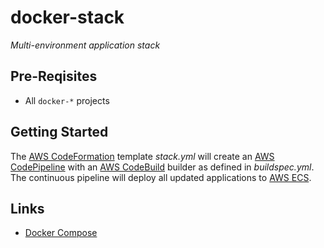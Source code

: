 # docker-stack
_Multi-environment application stack_

## Pre-Reqisites
* All `docker-*` projects

## Getting Started
The [AWS CodeFormation](https://console.aws.amazon.com/cloudformation/home?region=us-east-1#/stack/detail?stackId=arn:aws:cloudformation:us-east-1:497513737772:stack%2FStack%2F57d1a150-9165-11e7-8011-500c2866f062) template _stack.yml_ will create an [AWS CodePipeline](https://console.aws.amazon.com/codepipeline/home?region=us-east-1#/view/Stack) with an [AWS CodeBuild](https://console.aws.amazon.com/codebuild/home?region=us-east-1#/projects/Stack/view) builder as defined in _buildspec.yml_. The continuous pipeline will deploy all updated applications to [AWS ECS](https://console.aws.amazon.com/ecs/home?region=us-east-1#/clusters/StagingCluster/services).

## Links
* [Docker Compose](https://docs.docker.com/compose/)
